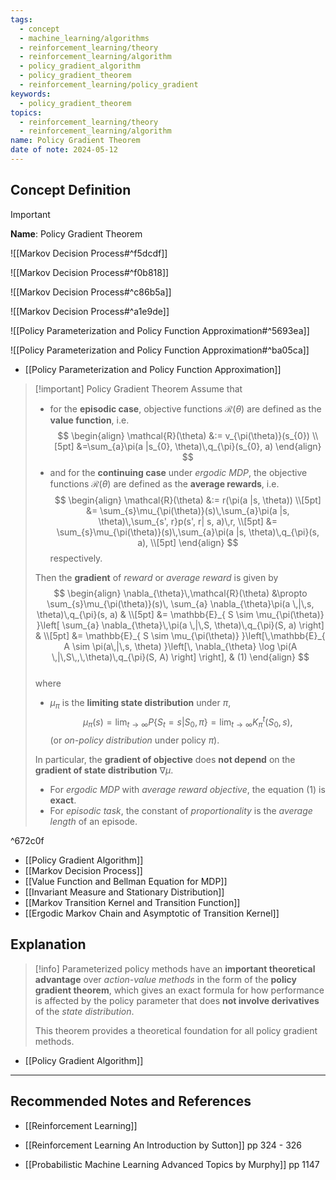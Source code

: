 ```yaml
---
tags:
  - concept
  - machine_learning/algorithms
  - reinforcement_learning/theory
  - reinforcement_learning/algorithm
  - policy_gradient_algorithm
  - policy_gradient_theorem
  - reinforcement_learning/policy_gradient
keywords:
  - policy_gradient_theorem
topics:
  - reinforcement_learning/theory
  - reinforcement_learning/algorithm
name: Policy Gradient Theorem
date of note: 2024-05-12
---
```


## Concept Definition

>[!important]
>**Name**: Policy Gradient Theorem

![[Markov Decision Process#^f5dcdf]]

![[Markov Decision Process#^f0b818]]

![[Markov Decision Process#^c86b5a]]

![[Markov Decision Process#^a1e9de]]

![[Policy Parameterization and Policy Function Approximation#^5693ea]]

![[Policy Parameterization and Policy Function Approximation#^ba05ca]]

- [[Policy Parameterization and Policy Function Approximation]]

>[!important] Policy Gradient Theorem
>Assume that 
>- for the **episodic case**,  objective functions $\mathcal{R}(\theta)$ are defined as the **value function**, i.e. 
>$$
>\begin{align}
>\mathcal{R}(\theta) &:= v_{\pi(\theta)}(s_{0})  \\[5pt]
>&=\sum_{a}\pi(a |s_{0}, \theta)\,q_{\pi}(s_{0}, a)  
>\end{align}
>$$
>- and for the **continuing case** under *ergodic MDP*, the objective functions $\mathcal{R}(\theta)$ are defined as the **average rewards**, i.e.
>$$
>\begin{align}
>\mathcal{R}(\theta) &:= r(\pi(a |s, \theta))   \\[5pt]
> &= \sum_{s}\mu_{\pi(\theta)}(s)\,\sum_{a}\pi(a |s, \theta)\,\sum_{s', r}p(s', r| s, a)\,r, \\[5pt]
>&= \sum_{s}\mu_{\pi(\theta)}(s)\,\sum_{a}\pi(a |s, \theta)\,q_{\pi}(s, a), \\[5pt]
>\end{align}
>$$
>respectively. 
>
>Then the **gradient** of *reward* or *average reward* is given by 
>$$
> \begin{align}
> \nabla_{\theta}\,\mathcal{R}(\theta) &\propto \sum_{s}\mu_{\pi(\theta)}(s)\, \sum_{a} \nabla_{\theta}\pi(a \,|\,s, \theta)\,q_{\pi}(s, a) & \\[5pt]
> &=  \mathbb{E}_{ S \sim \mu_{\pi(\theta)} }\left[  \sum_{a} \nabla_{\theta}\,\pi(a \,|\,S, \theta)\,q_{\pi}(S, a)  \right]  & \\[5pt]
> &=  \mathbb{E}_{ S \sim \mu_{\pi(\theta)} }\left[\,\mathbb{E}_{ A \sim  \pi(a\,|\,s, \theta)  }\left[\, \nabla_{\theta} \log \pi(A \,|\,S\,,\,\theta)\,q_{\pi}(S, A) \right] \right], & (1)
> \end{align}
>$$  
>where 
>- $\mu_{\pi}$ is the **limiting state distribution** under $\pi$,  $$\mu_{\pi}(s) = \lim_{t\rightarrow \infty}P\{S_{t} = s| S_{0}, \pi\} = \lim_{ t \to \infty }K_{\pi}^{t}(S_{0}, s) ,$$ (or *on-policy distribution* under policy $\pi$).  
>
>In particular, the **gradient of objective** does **not depend** on the **gradient of state distribution** $\nabla \mu$.  
>
>- For *ergodic MDP* with *average reward objective*, the equation $(1)$  is **exact**. 
>- For *episodic task*, the constant of *proportionality* is the *average length* of an episode.

^672c0f

- [[Policy Gradient Algorithm]]
- [[Markov Decision Process]]
- [[Value Function and Bellman Equation for MDP]]
- [[Invariant Measure and Stationary Distribution]]
- [[Markov Transition Kernel and Transition Function]]
- [[Ergodic Markov Chain and Asymptotic of Transition Kernel]]




## Explanation

>[!info]
>Parameterized policy methods have an **important theoretical advantage** over *action-value methods* in the form of the **policy gradient theorem**, which gives an exact formula for how performance is affected by the policy parameter that does **not involve derivatives** of the *state distribution*. 
>
>This theorem provides a theoretical foundation for all policy gradient methods.

- [[Policy Gradient Algorithm]]



-----------
##  Recommended Notes and References


- [[Reinforcement Learning]]

- [[Reinforcement Learning An Introduction by Sutton]] pp 324 - 326
- [[Probabilistic Machine Learning Advanced Topics by Murphy]] pp 1147
